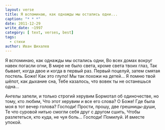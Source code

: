 ```yaml
---
layout: verse
title: Я вспоминаю, как однажды мы остались одни...
caption: "* * *"
date: 2011-12-29
write_date: ~1997
category: [ text, verses, best]
tags:
  - стихи
author: Иван Шихалев
---
```

Я вспоминаю, как однажды мы остались одни,
Во всех домах вокруг навек погасли огни,
В мире не было света, кроме света твоих глаз,
Так бывает, когда двое и когда в первый раз.
Первый поцелуй, затем смятая постель.
Боже! Как это глупо! Мы так похожи на детей...
Я помню твой шёпот, как дыхание сна,
Тебе казалось, что вовек ты не останешься одна...

Ангелы запели, и только строгий херувим
Бормотал об одиночестве, но тому, кто любим,
Что этот херувим и все его слова?
О Боже! Где была моя в тот вечер голова?
Господи! Прости, прошу, две грешницы-души,
Те что суровой нитью смогли себя друг с другом сшить,
Чтобы разлететься, кто куда, не чуя боль...
Господи! Помилуй. И вместе упокой.
